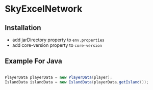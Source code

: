# SkyExcelNetwork 

## Installation

- add jarDirectory property to `env.properties` 
- add core-version property to `core-version` 

## Example For Java

```java

PlayerData playerData = new PlayerData(player);
IslandData islandData = new IslandData(playerData.getIsland());


``` 
